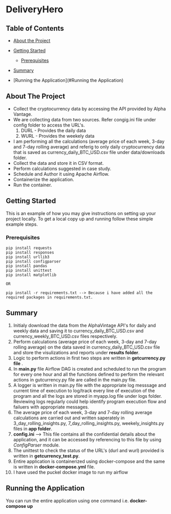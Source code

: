 # DeliveryHero

<!-- TABLE OF CONTENTS -->
## Table of Contents

* [About the Project](#about-the-project)
  
* [Getting Started](#getting-started)
  * [Prerequisites](#Prerequisites)
* [Summary](#Summary)
* [Running the Application](#Running the Application)

<!-- ABOUT THE PROJECT -->
## About The Project

* Collect the cryptocurrency data by accessing the API provided by Alpha Vantage.
* We are collecting data from two sources. Refer congig.ini file under config folder to access the URL's.
    1) DURL - Provides the daily data
    2) WURL - Provides the weekely data
*  I am performing all the calculations (average price of each week, 3-day and 7-day rolling average) and referig to only daily cryptocurrency data that is saved as       currency_daily_BTC_USD.csv file under data/downloads folder. 
* Collect the data and store it in CSV format.
* Perform calculations suggested in case study.
* Schedule and Author it using Apache Airflow.
* Containerize the application.
* Run the container.

<!-- GETTING STARTED -->
## Getting Started

This is an example of how you may give instructions on setting up your project locally.
To get a local copy up and running follow these simple example steps.

### Prerequisites

```
pip install requests
pip install responses
pip install urllib3
pip install configparser
pip install pandas
pip install unittest
pip install matplotlib

OR 

pip install -r requirements.txt --> Because i have added all the required packages in requirements.txt.

```
## Summary

1. Initialy download the data from the AlphaVintage API's for daily and weekly data and saving it to currency_daily_BTC_USD.csv and currency_weekly_BTC_USD.csv files respectively.
2. Perform calculations (average price of each week, 3-day and 7-day rolling average) on the data saved in currency_daily_BTC_USD.csv file and store the visulizations and reports under **results folder**. 
3. Logic to perform actions in first two steps are written in **getcurrency.py file** .
4. In **main.py** file Airflow DAG is created and scheduled to run the program for every one hour and all the functions defined to perform the relevant actions in gutcurrency.py file are called in the main.py file. 
5. A logger is written in main.py file with the appropriate log messsage and current time of execution to log/track every line of execution of the program and all the logs are stored in myapp.log file under logs folder. Reviewing logs regularly could help identify program execution flow and failuers with appropriate messages.
6. The average price of each week, 3-day and 7-day rolling average calculations are carried out and written saperately in 3_day_rolling_insights.py, 7_day_rolling_insights.py, weekely_insights.py files in **app folder**.
7. **config.ini** --> This file contains all the confidential details about the application, and it can be accessed by referencing to this file by using _ConfigParser_ module.
8. The unittest to check the status of the URL's (durl and wurl) provided is written in **getcurrency_test.py**. 
9. Entire application is containerized using docker-compose and the same is written in **docker-compose.yml** file.
10. I have used the puckel docker image to run my airflow 

<!-- Running the Application -->
## Running the Application
You can run the entire application using one command i.e. **docker-compose up** 

